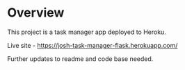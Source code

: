 # Overview

This project is a task manager app deployed to Heroku.

Live site - https://josh-task-manager-flask.herokuapp.com/

Further updates to readme and code base needed.
